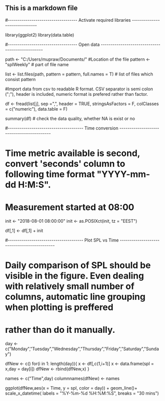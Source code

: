## This is a markdown file

#----------------------------------- Activate required libraries ------------------------------

library(ggplot2)
library(data.table)

#----------------------------------- Open data -------------------------------------------------

path <- "C:/Users/mupraw/Documents/"  #Location of the file
pattern <- "splWeekly"                # part of file name

list <- list.files(path, pattern = pattern, full.names = T)   # list of files which consist pattern

#Import data from csv to readable R format. CSV separator is semi colon (";"), header is included, numeric format is prefered rather than factor.

df <- fread(list[j], sep =",", 
                    header = TRUE,
                    stringsAsFactors = F,
                    colClasses = c("numeric"),
                    data.table = F)
                    
summary(df) # check the data quality, whether NA is exist or no

#-------------------------------------- Time conversion -------------------------------------------

# Time metric available is second, convert 'seconds' column to following time format "YYYY-mm-dd H:M:S".
# Measurement started at 08:00

init <- "2018-08-01 08:00:00"
init <- as.POSIXct(init, tz = "EEST")

df[,1] <- df[,1] + init


#-------------------------------------- Plot SPL vs Time ---------------------------------------------

# Daily comparison of SPL should be visible in the figure. Even dealing with relatively small number of columns, automatic line grouping when plotting is preffered 
# rather than do it manually.    

day <- c("Monday","Tuesday","Wednesday","Thursday","Friday","Saturday","Sunday")

dfNew <- c()
for(i in 1: length(day)){
x <- df[,c(1,i+1)]
x <- data.frame(spl = x,day = day[i])
dfNew <- rbind(dfNew,x)
}

names <- c("Time",day)
columnnames(dfNew) <- names

ggplot(dfNew,aes(x = Time, y = spl, color = day)) +
geom_line()+
scale_x_datetime( labels = "%Y-%m-%d %H:%M:%S",
                  breaks = "30 mins")








